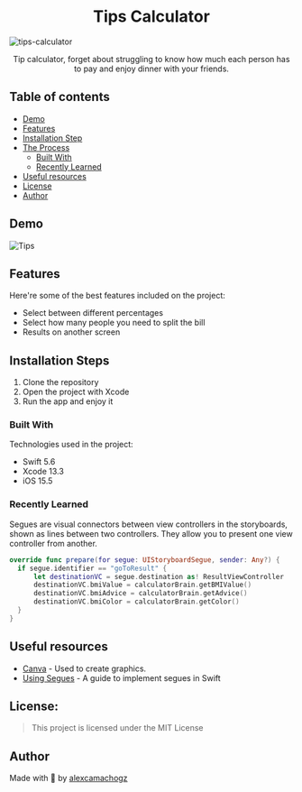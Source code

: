 <h1 align="center">Tips Calculator</h1>

![tips-calculator](https://socialify.git.ci/alexcamachogz/tips/image?language=1&name=1&owner=1&pattern=Plus&theme=Light)

<p align="center">Tip calculator, forget about struggling to know how much each person has to pay and enjoy dinner with your friends.</p>

## Table of contents
- [Demo](#demo)
- [Features](#features)
- [Installation Step](#installation-steps)
- [The Process](#the-process)
  - [Built With](#built-with)
  - [Recently Learned](#recently-learned)
- [Useful resources](#useful-resources)
- [License](#license)
- [Author](#author)

## Demo

![Tips](https://media.giphy.com/media/ffMFr5fJl8VeNiGlTR/giphy.gif)

## Features

Here're some of the best features included on the project:

* Select between different percentages
* Select how many people you need to split the bill
* Results on another screen

## Installation Steps

1. Clone the repository
2. Open the project with Xcode
3. Run the app and enjoy it

### Built With
Technologies used in the project:

*   Swift 5.6
*   Xcode 13.3
*   iOS 15.5

### Recently Learned

Segues are visual connectors between view controllers in the storyboards, shown as lines between two controllers. They allow you to present one view controller from another.

```Swift
override func prepare(for segue: UIStoryboardSegue, sender: Any?) {
  if segue.identifier == "goToResult" {
      let destinationVC = segue.destination as! ResultViewController
      destinationVC.bmiValue = calculatorBrain.getBMIValue()
      destinationVC.bmiAdvice = calculatorBrain.getAdvice()
      destinationVC.bmiColor = calculatorBrain.getColor()
  }
}
```

## Useful resources

* [Canva](https://www.canva.com) - Used to create graphics.
* [Using Segues](https://developer.apple.com/library/archive/featuredarticles/ViewControllerPGforiPhoneOS/UsingSegues.html) - A guide to implement segues in Swift

## License:

> This project is licensed under the MIT License


## Author

Made with 💜  by [alexcamachogz](https://twitter.com/alexcamachogz)
